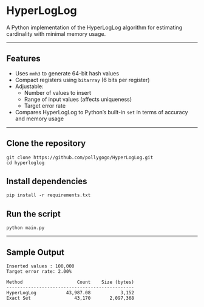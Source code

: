 # HyperLogLog

A Python implementation of the HyperLogLog algorithm for estimating cardinality with minimal memory usage.

---

## Features

- Uses `mmh3` to generate 64-bit hash values
- Compact registers using `bitarray` (6 bits per register)
- Adjustable:
  - Number of values to insert
  - Range of input values (affects uniqueness)
  - Target error rate
- Compares HyperLogLog to Python’s built-in `set` in terms of accuracy and memory usage

---

## Clone the repository

```
git clone https://github.com/pollygogo/HyperLogLog.git
cd hyperloglog
```
## Install dependencies
```
pip install -r requirements.txt
```
## Run the script
```
python main.py
```

---

## Sample Output
```
Inserted values : 100,000
Target error rate: 2.00%

Method                    Count    Size (bytes)
-----------------------------------------------
HyperLogLog           43,987.08           3,152
Exact Set                43,170       2,097,368
```
